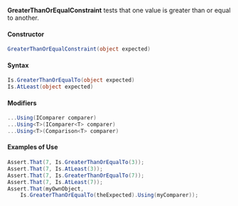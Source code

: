 **GreaterThanOrEqualConstraint** tests that one value is greater than or equal to another.

#### Constructor

```csharp
GreaterThanOrEqualConstraint(object expected)
```

#### Syntax

```csharp
Is.GreaterThanOrEqualTo(object expected)
Is.AtLeast(object expected)
```

#### Modifiers

```csharp
...Using(IComparer comparer)
...Using<T>(IComparer<T> comparer)
...Using<T>(Comparison<T> comparer)
```

#### Examples of Use

```csharp
Assert.That(7, Is.GreaterThanOrEqualTo(3));
Assert.That(7, Is.AtLeast(3));
Assert.That(7, Is.GreaterThanOrEqualTo(7));
Assert.That(7, Is.AtLeast(7));
Assert.That(myOwnObject, 
    Is.GreaterThanOrEqualTo(theExpected).Using(myComparer));
```

